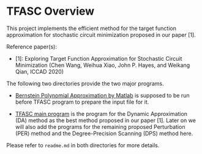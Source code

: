 # TFASC Overview
This project implements the efficient method for the target function approximation for stochastic circuit minimization proposed in our paper [1].

Reference paper(s):
- [1]: Exploring Target Function Approximation for Stochastic Circuit Minimization (Chen Wang, Weihua Xiao, John P. Hayes, and Weikang Qian, ICCAD 2020)

The following two directories provide the two major programs.

- [Bernstein Polynomial Approximation by Matlab](https://github.com/SJTU-ECTL/TFASC/tree/master/Bernstein%20polynomial%20approximation%20by%20Matlab) is supposed to be run before TFASC program to prepare the input file for it.

- [TFASC main program](https://github.com/SJTU-ECTL/TFASC/tree/master/TFASC%20main%20program) is the program for the Dynamic Approximation (DA) method as the best method proposed in our paper [1]. Later on we will also add the programs for the remaining proposed Perturbation (PER) method and the Degree-Precision Scanning (DPS) method here.

Please refer to `readme.md` in both directories for more details.


